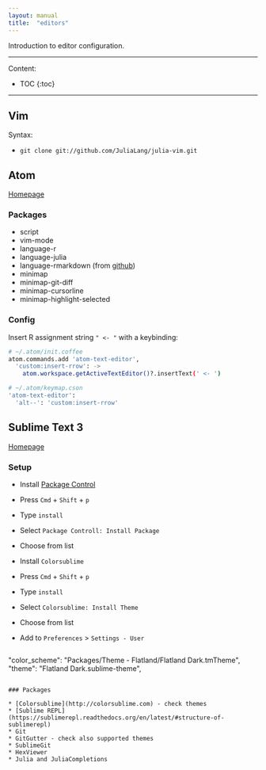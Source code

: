 ```yaml
---
layout: manual
title:  "editors"
---
```


Introduction to editor configuration.

---

Content:

* TOC
{:toc}

---

## Vim

Syntax:

* `git clone git://github.com/JuliaLang/julia-vim.git`

## Atom

[Homepage](https://atom.io)

### Packages

* script
* vim-mode
* language-r
* language-julia
* language-rmarkdown (from [github](https://github.com/juba/language-rmarkdown))
* minimap
* minimap-git-diff
* minimap-cursorline
* minimap-highlight-selected

### Config

Insert R assignment string `" <- "` with a keybinding:

```bash
# ~/.atom/init.coffee
atom.commands.add 'atom-text-editor',
  'custom:insert-rrow': ->
    atom.workspace.getActiveTextEditor()?.insertText(' <- ')
```

```bash
# ~/.atom/keymap.cson
'atom-text-editor':
  'alt--': 'custom:insert-rrow'
```

## Sublime Text 3

[Homepage](http://www.sublimetext.com)

### Setup

* Install [Package Control](https://packagecontrol.io)
* Press `Cmd` + `Shift` + `p`
* Type `install`
* Select `Package Controll: Install Package`
* Choose from list

* Install `Colorsublime`
* Press `Cmd` + `Shift` + `p`
* Type `install`
* Select `Colorsublime: Install Theme`
* Choose from list
* Add to `Preferences` > `Settings - User`
  ```json
"color_scheme": "Packages/Theme - Flatland/Flatland Dark.tmTheme",
"theme": "Flatland Dark.sublime-theme",
```

### Packages

* [Colorsublime](http://colorsublime.com) - check themes
* [Sublime REPL](https://sublimerepl.readthedocs.org/en/latest/#structure-of-sublimerepl)
* Git
* GitGutter - check also supported themes
* SublimeGit
* HexViewer
* Julia and JuliaCompletions
